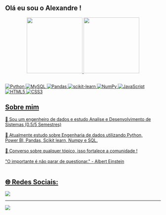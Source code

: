 ## Olá eu sou o Alexandre ! <br>

<div align="center">
  <a href="https://github.com/AlexandreFCosta">
  <img height="180em" src="https://github-readme-stats.vercel.app/api?username=AlexandreFCosta&show_icons=true&theme=dracula&include_all_commits=true&count_private=true"/>
  <img height="180em" src="https://github-readme-stats.vercel.app/api/top-langs/?username=AlexandreFCosta&layout=compact&langs_count=7&theme=dracula"/>
</div>

<br>![Python](https://img.shields.io/badge/python-3670A0?style=for-the-badge&logo=python&logoColor=ffdd54) ![MySQL](https://img.shields.io/badge/mysql-%2300f.svg?style=for-the-badge&logo=mysql&logoColor=white) ![Pandas](https://img.shields.io/badge/pandas-%23150458.svg?style=for-the-badge&logo=pandas&logoColor=white) ![scikit-learn](https://img.shields.io/badge/scikit--learn-%23F7931E.svg?style=for-the-badge&logo=scikit-learn&logoColor=white) ![NumPy](https://img.shields.io/badge/numpy-%23013243.svg?style=for-the-badge&logo=numpy&logoColor=white) ![JavaScript](https://img.shields.io/badge/javascript-%23323330.svg?style=for-the-badge&logo=javascript&logoColor=%23F7DF1E) ![HTML5](https://img.shields.io/badge/html5-%23E34F26.svg?style=for-the-badge&logo=html5&logoColor=white) ![CSS3](https://img.shields.io/badge/css3-%231572B6.svg?style=for-the-badge&logo=css3&logoColor=white)

## Sobre mim 

🔭 Sou um engenheiro de dados e estudo Analise e Desenvolvimento de Sistemas (0.5/5 Semestres)<br><br>📒 Atualmente estudo sobre Engenharia de dados utilizando Python, <br>Power BI, Pandas, Scikit learn, Numpy e SQL.<br><br>🙌 Converso sobre qualquer tópico, isso fortalece a comunidade ! <br><br>"O importante é não parar de questionar." - Albert Einstein<br><br>

## 🌐 Redes Sociais:
<a href="https://www.linkedin.com/in/alexandrefeitosacosta/" target="_blank"><img src="https://img.shields.io/badge/-LinkedIn-%230077B5?style=for-the-badge&logo=linkedin&logoColor=white" target="_blank"></a>


---
[![](https://visitcount.itsvg.in/api?id=AlexandreFCosta&icon=5&color=0)](https://visitcount.itsvg.in)

<!-- Proudly created with GPRM ( https://gprm.itsvg.in ) -->
